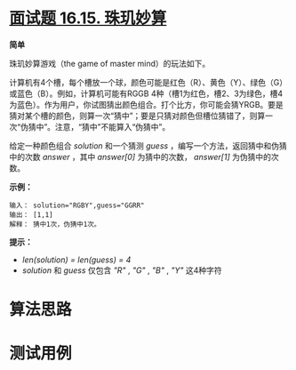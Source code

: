 # [面试题 16.15. 珠玑妙算][cnTitle]

**简单**

珠玑妙算游戏（the game of master mind）的玩法如下。

计算机有4个槽，每个槽放一个球，颜色可能是红色（R）、黄色（Y）、绿色（G）或蓝色（B）。例如，计算机可能有RGGB 4种（槽1为红色，槽2、3为绿色，槽4为蓝色）。作为用户，你试图猜出颜色组合。打个比方，你可能会猜YRGB。要是猜对某个槽的颜色，则算一次“猜中”；要是只猜对颜色但槽位猜错了，则算一次“伪猜中”。注意，“猜中”不能算入“伪猜中”。

给定一种颜色组合 *solution* 和一个猜测 *guess* ，编写一个方法，返回猜中和伪猜中的次数 *answer* ，其中 *answer[0]* 为猜中的次数， *answer[1]* 为伪猜中的次数。

**示例：** 

```
输入： solution="RGBY",guess="GGRR"
输出： [1,1]
解释： 猜中1次，伪猜中1次。

```

**提示：** 

-  *len(solution) = len(guess) = 4*  
-  *solution* 和 *guess* 仅包含 *"R"* , *"G"* , *"B"* , *"Y"* 这4种字符




# 算法思路

# 测试用例
```
```

[cnTitle]: https://leetcode-cn.com/problems/master-mind-lcci/
